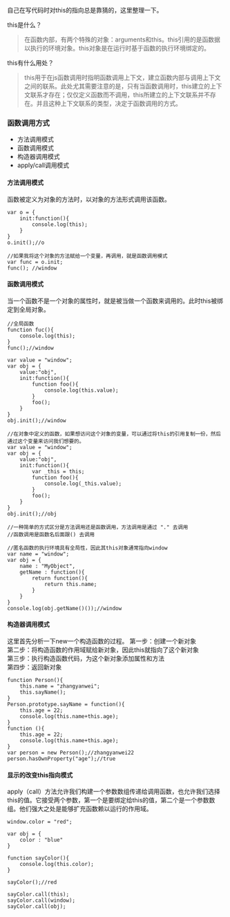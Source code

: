 自己在写代码时对this的指向总是靠猜的，这里整理一下。  

this是什么？  
> 在函数内部，有两个特殊的对象：arguments和this。this引用的是函数据以执行的环境对象。this对象是在运行时基于函数的执行环境绑定的。

this有什么用处？   
> this用于在js函数调用时指明函数调用上下文，建立函数内部与调用上下文之间的联系。此处尤其需要注意的是，只有当函数调用时，this建立的上下文联系才存在；仅仅定义函数而不调用，this所建立的上下文联系并不存在。并且这种上下文联系的类型，决定于函数调用的方式。

### 函数调用方式
+ 方法调用模式
+ 函数调用模式
+ 构造器调用模式
+ apply/call调用模式

#### 方法调用模式
函数被定义为对象的方法时，以对象的方法形式调用该函数。
```
var o = {
    init:function(){
	    console.log(this);
    }
}
o.init();//o

//如果我将这个对象的方法赋给一个变量，再调用，就是函数调用模式
var func = o.init;
func(); //window
```

#### 函数调用模式
当一个函数不是一个对象的属性时，就是被当做一个函数来调用的。此时this被绑定到全局对象。
```
//全局函数
function fuc(){
    console.log(this);
}
func();//window

var value = "window";
var obj = {
    value:"obj",
    init:function(){
        function foo(){
            console.log(this.value);
        }
        foo();
    }
}
obj.init();//window

//在对象中定义的函数，如果想访问这个对象的变量，可以通过将this的引用复制一份，然后通过这个变量来访问我们想要的。
var value = "window";
var obj = {
    value:"obj",
    init:function(){
        var _this = this;
        function foo(){
            console.log(_this.value);
        }
        foo();
    }
}
obj.init();//obj

//一种简单的方式区分是方法调用还是函数调用，方法调用是通过 "." 去调用
//函数调用是函数名后面跟() 去调用

//匿名函数的执行环境具有全局性，因此其this对象通常指向window
var name = "window";
var obj = {
    name : "MyObject",
    getName : function(){
        return function(){
            return this.name;
        }
    }
}
console.log(obj.getName()());//window
```

#### 构造器调用模式
这里首先分析一下new一个构造函数的过程。
第一步：创建一个新对象   
第二步：将构造函数的作用域赋给新对象，因此this就指向了这个新对象  
第三步：执行构造函数代码，为这个新对象添加属性和方法  
第四步：返回新对象
```
function Person(){
    this.name = "zhangyanwei";
    this.sayName();
}
Person.prototype.sayName = function(){
    this.age = 22;
    console.log(this.name+this.age);
}
function (){
    this.age = 22;
    console.log(this.name+this.age);
}
var person = new Person();//zhangyanwei22
person.hasOwnProperty("age");//true
```

#### 显示的改变this指向模式
apply（call）方法允许我们构建一个参数数组传递给调用函数，也允许我们选择this的值。它接受两个参数，第一个是要绑定给this的值，第二个是一个参数数组。他们强大之处是能够扩充函数赖以运行的作用域。
```
window.color = "red";

var obj = {
    color : "blue"
}

function sayColor(){
    console.log(this.color);
}

sayColor();//red

sayColor.call(this);
sayColor.call(window);
sayColor.call(obj);

```